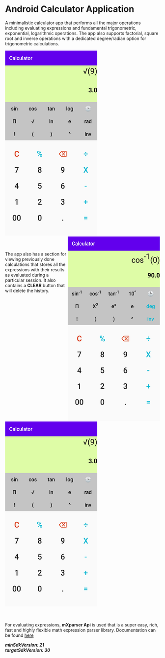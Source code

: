 # Android Calculator Application
A minimalistic calculator app that performs all the major operations including evaluating expressions and fundamental trigonometric, exponential, logarithmic operations.
The app also supports factorial, square root and inverse operations with a dedicated degree/radian option for trigonometric calculations.

<img src="calc4[1].jpg" width="300" height="600"> <img src="calc1[2].jpg" width="300" height="600" align="right">

<br><br>
The app also has a section for viewing previously done calculations that stores all the expressions with their results as evaluated during a particular session.
It also contains a **CLEAR** button that will delete the history.

<img src="calc2[1].jpg" width="300" height="600">

<br><br>
For evaluating expressions, **mXparser Api** is used that is a super easy, rich, fast and highly flexible math expression parser library.
Documentation can be found [here](http://mathparser.org/)

***minSdkVersion: 21***<br>
***targetSdkVersion: 30***
